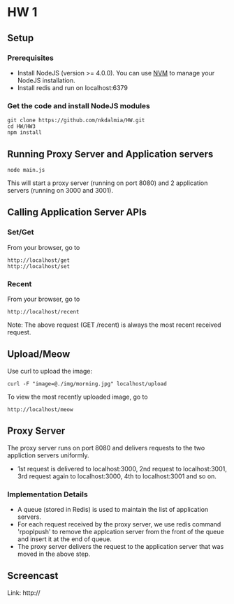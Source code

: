 # HW 1

## Setup

### Prerequisites
* Install NodeJS (version >= 4.0.0). You can use [NVM](https://www.npmjs.com/package/nvm) to manage your NodeJS installation.
* Install redis and run on localhost:6379

### Get the code and install NodeJS modules
```
git clone https://github.com/nkdalmia/HW.git
cd HW/HW3
npm install
```

## Running Proxy Server and Application servers

```
node main.js
```

This will start a proxy server (running on port 8080) and 2 application servers (running on 3000 and 3001).

## Calling Application Server APIs
### Set/Get
From your browser, go to 
```
http://localhost/get
http://localhost/set
```

### Recent
From your browser, go to 
```
http://localhost/recent
```
Note: The above request (GET /recent) is always the most recent received request.

## Upload/Meow
Use curl to upload the image:
```
curl -F "image=@./img/morning.jpg" localhost/upload
```

To view the most recently uploaded image, go to
```
http://localhost/meow
```

## Proxy Server
The proxy server runs on port 8080 and delivers requests to the two appliction servers uniformly.
* 1st request is delivered to localhost:3000, 2nd request to localhost:3001, 3rd request again to localhost:3000, 4th to localhost:3001 and so on.

### Implementation Details
* A queue (stored in Redis) is used to maintain the list of application servers.
* For each request received by the proxy server, we use redis command 'rpoplpush' to remove the applcation server from the front of the queue and insert it at the end of queue. 
* The proxy server delivers the request to the application server that was moved in the above step.

## Screencast
Link: http://
